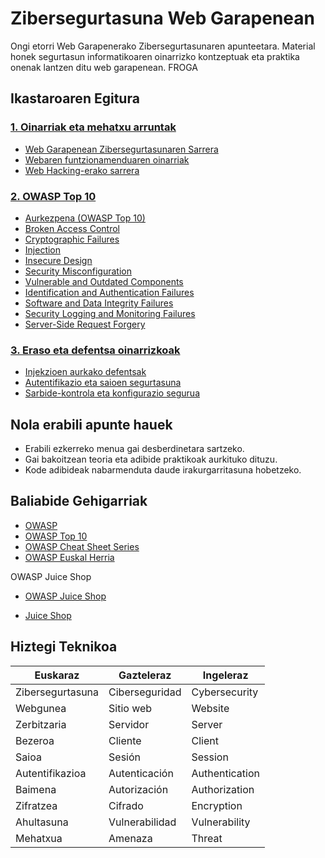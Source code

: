 # Zibersegurtasuna Web Garapenean

Ongi etorri Web Garapenerako Zibersegurtasunaren apunteetara. Material honek segurtasun informatikoaren oinarrizko kontzeptuak eta praktika onenak lantzen ditu web garapenean. FROGA

## Ikastaroaren Egitura

### [1. Oinarriak eta mehatxu arruntak](oinarriak_mehatxuak/sarrera/)
- [Web Garapenean Zibersegurtasunaren Sarrera](oinarriak_mehatxuak/sarrera/)
- [Webaren funtzionamenduaren oinarriak](oinarriak_mehatxuak/web_oinarriak/)
- [Web Hacking-erako sarrera](oinarriak_mehatxuak/web_hacking_sarrera/)

### [2. OWASP Top 10](oinarriak_mehatxuak/owasp_top10/)
- [Aurkezpena (OWASP Top 10)](oinarriak_mehatxuak/owasp_top10/)
- [Broken Access Control](ariketak/broken_access_control/)
- [Cryptographic Failures](ariketak/cryptographic_failures/)
- [Injection](ariketak/injection/)
- [Insecure Design](ariketak/insecure_design/)
- [Security Misconfiguration](ariketak/security_misconfiguration/)
- [Vulnerable and Outdated Components](ariketak/vulnerable_components/)
- [Identification and Authentication Failures](ariketak/authentication_failures/)
- [Software and Data Integrity Failures](ariketak/integrity_failures/)
- [Security Logging and Monitoring Failures](ariketak/logging_failures/)
- [Server-Side Request Forgery](ariketak/ssrf/)

### [3. Eraso eta defentsa oinarrizkoak](eraso_defentsak/injekzioak/)
- [Injekzioen aurkako defentsak](eraso_defentsak/injekzioak/)
- [Autentifikazio eta saioen segurtasuna](eraso_defentsak/autentifikazioa/)
- [Sarbide-kontrola eta konfigurazio segurua](eraso_defentsak/sarbide_kontrola/)

<!-- ### [4. Datuen babesa eta tresna praktikoak](datu_babesa/datu_sentikorrak/)
- [Datu sentikorren babesa](datu_babesa/datu_sentikorrak/)
- [APIen eta dependentzien segurtasuna](datu_babesa/api_segurtasuna/)
- [Tresna praktikoen sarrera](datu_babesa/tresnak/) -->

## Nola erabili apunte hauek

- Erabili ezkerreko menua gai desberdinetara sartzeko.
- Gai bakoitzean teoria eta adibide praktikoak aurkituko dituzu.
- Kode adibideak nabarmenduta daude irakurgarritasuna hobetzeko.


## Baliabide Gehigarriak

- <a href="https://owasp.org/" target="_blank">OWASP</a>
- <a href="https://owasp.org/www-project-top-ten/" target="_blank">OWASP Top 10</a>
- <a href="https://cheatsheetseries.owasp.org/" target="_blank">OWASP Cheat Sheet Series</a>
- <a href="https://owasp.org/www-chapter-euskal-herria/" target="_blank">OWASP Euskal Herria</a>

OWASP Juice Shop

- <a href="https://github.com/juice-shop/juice-shop" target="_blank">OWASP Juice Shop</a> 

- <a href="https://juice-shop.herokuapp.com/#/" target="_blank">Juice Shop</a>

## Hiztegi Teknikoa

| Euskaraz | Gazteleraz | Ingeleraz |
|----------|------------|-----------|
| Zibersegurtasuna | Ciberseguridad | Cybersecurity |
| Webgunea | Sitio web | Website |
| Zerbitzaria | Servidor | Server |
| Bezeroa | Cliente | Client |
| Saioa | Sesión | Session |
| Autentifikazioa | Autenticación | Authentication |
| Baimena | Autorización | Authorization |
| Zifratzea | Cifrado | Encryption |
| Ahultasuna | Vulnerabilidad | Vulnerability |
| Mehatxua | Amenaza | Threat |

